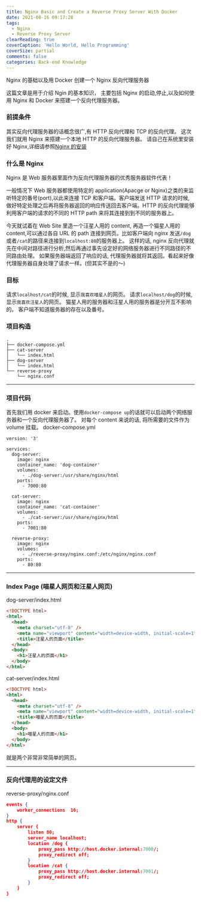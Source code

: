 ```yaml
---
title: Nginx Basic and Create a Reverse Proxy Server With Docker
date: 2021-08-16 09:17:28
tags:
  - Nginx
  - Reverse Proxy Server
clearReading: true
coverCaption: 'Hello World, Hello Programming'
coverSize: partial
comments: false
categories: Back-end Knowledge
---
```


Nginx 的基础以及用 Docker 创建一个 Nginx 反向代理服务器

<!--more-->

这篇文章是用于介绍 Ngin 的基本知识，
主要包括 Nginx 的启动,停止,以及如何使用 Nginx 和 Docker 来搭建一个反向代理服务器。

### 前提条件

其实反向代理服务器的话概念很广,有 HTTP 反向代理和 TCP 的反向代理。
这次我们就用 Nginx 来搭建一个本地 HTTP 的反向代理服务器。
请自己在系统里安装好 Nginx,详细请参照[Nginx 的安装](https://runebook.dev/ja/docs/nginx/install)

### 什么是 Nginx

Nginx 是 Web 服务器里面作为反向代理服务器的优秀服务器软件代表！

一般情况下 Web 服务器都使用特定的 application(Apacge or Nginx)之类的来监听特定的番号(port),以此来连接 TCP 和客户端。客户端发送 HTTP 请求的时候, 做好特定处理之后再将服务器返回的响应传送回去客户端。HTTP 的反向代理能够利用客户端的请求的不同的 HTTP path 来将其连接到到不同的服务器上。

今天就试着在 Web Site 里造一个汪星人用的 content, 再造一个猫星人用的 content,可以通过各自 URL 的 path 连接到网页。比如客户端向 nginx 发送`/dog` 或者`/cat`的路径来连接到`localhost:80`的服务器上。
这样的话, nginx 反向代理就先在中间对路径进行分析,然后再通过事先设定好的网络服务器进行不同路径的不同路由处理。
如果服务器端返回了响应的话, 代理服务器就将其返回。看起来好像代理服务器自身处理了请求一样。(但其实不是的～)

### 目标

请求`localhost/cat`的时候, 显示`我喜欢喵星人`的网页。
请求`localhost/dog`的时候, 显示`我喜欢汪星人`的网页。
猫星人用的服务器和汪星人用的服务器是分开互不影响的。
客户端不知道服务器的存在以及番号。

### 项目构造

```
.
├── docker-compose.yml
├── cat-server
│   └── index.html
├── dog-server
│   └── index.html
└── reverse-proxy
    └── nginx.conf
```

---

### 项目代码

首先我们用 docker 来启动。使用`docker-compose up`的话就可以启动两个网络服务器和一个反向代理服务器了。
对每个 content 来说的话, 将所需要的文件作为 volume 挂载。
docker-compose.yml

```
version: '3'

services:
  dog-server:
    image: nginx
    container_name: 'dog-container'
    volumes:
      - ./dog-server:/usr/share/nginx/html
    ports:
      - 7000:80

  cat-server:
    image: nginx
    container_name: 'cat-container'
    volumes:
      - ./cat-server:/usr/share/nginx/html
    ports:
      - 7001:80

  reverse-proxy:
    image: nginx
    volumes:
      - ./reverse-proxy/nginx.conf:/etc/nginx/nginx.conf
    ports:
      - 80:80
```

---

### Index Page (喵星人网页和汪星人网页)

dog-server/index.html

```html
<!DOCTYPE html>
<html>
  <head>
    <meta charset="utf-8" />
    <meta name="viewport" content="width=device-width, initial-scale=1" />
    <title>汪星人的页面</title>
  </head>
  <body>
    <h1>汪星人的页面</h1>
  </body>
</html>
```

cat-server/index.html

```html
<!DOCTYPE html>
<html>
  <head>
    <meta charset="utf-8" />
    <meta name="viewport" content="width=device-width, initial-scale=1" />
    <title>喵星人的页面</title>
  </head>
  <body>
    <h1>喵星人的页面</h1>
  </body>
</html>
```

就是两个非常非常简单的网页。

---

### 反向代理用的设定文件

reverse-proxy/nginx.conf

```json
events {
    worker_connections  16;
}
http {
    server {
        listen 80;
        server_name localhost;
        location /dog {
            proxy_pass http://host.docker.internal:7000/;
            proxy_redirect off;
        }
        location /cat {
            proxy_pass http://host.docker.internal:7001/;
            proxy_redirect off;
        }
    }
}
```
